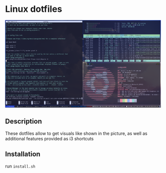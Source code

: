 # Linux dotfiles

![example](https://github.com/Joshua-Micheletti/dotfiles/blob/main/img/example.png?raw=true)

## Description
These dotfiles allow to get visuals like shown in the picture, as well as additional features provided as i3 shortcuts

## Installation
run `install.sh`
